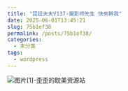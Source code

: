 ```yaml
---
title: "昆廷夫夫V137-摄影师先生 快來幹我"
date: 2025-06-01T13:45:21
slug: 75b1ef38
permalink: /posts/75b1ef38/
categories:
  - 未分类
tags:
  - wordpress
---
```


![图片[1]-歪歪的耽美资源站](/images/wp/75b1ef38-14dd37ac.jpg)
